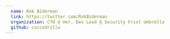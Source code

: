 ```yaml
---
  name: Rok Biderman
  link: https://twitter.com/RokBiderman
  organization: CTO @ Her, Dev Lead @ Security Frist Umbrella
  github: coccodrillo
---
```

